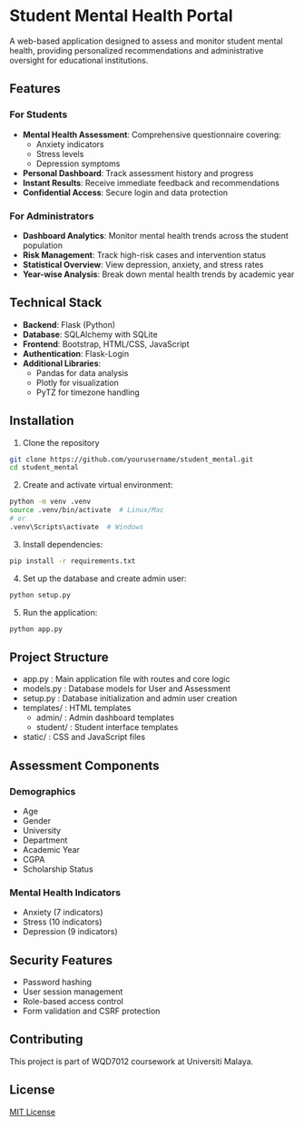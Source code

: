 # Student Mental Health Portal

A web-based application designed to assess and monitor student mental health, providing personalized recommendations and administrative oversight for educational institutions.

## Features

### For Students
- **Mental Health Assessment**: Comprehensive questionnaire covering:
  - Anxiety indicators
  - Stress levels
  - Depression symptoms
- **Personal Dashboard**: Track assessment history and progress
- **Instant Results**: Receive immediate feedback and recommendations
- **Confidential Access**: Secure login and data protection

### For Administrators
- **Dashboard Analytics**: Monitor mental health trends across the student population
- **Risk Management**: Track high-risk cases and intervention status
- **Statistical Overview**: View depression, anxiety, and stress rates
- **Year-wise Analysis**: Break down mental health trends by academic year

## Technical Stack

- **Backend**: Flask (Python)
- **Database**: SQLAlchemy with SQLite
- **Frontend**: Bootstrap, HTML/CSS, JavaScript
- **Authentication**: Flask-Login
- **Additional Libraries**:
  - Pandas for data analysis
  - Plotly for visualization
  - PyTZ for timezone handling

## Installation

1. Clone the repository
```bash
git clone https://github.com/yourusername/student_mental.git
cd student_mental
```
2. Create and activate virtual environment:
```bash
python -m venv .venv
source .venv/bin/activate  # Linux/Mac
# or
.venv\Scripts\activate  # Windows
```
3. Install dependencies:
```bash
pip install -r requirements.txt
```
4. Set up the database and create admin user:
```bash
python setup.py
```
5. Run the application:
```bash
python app.py
```


## Project Structure
- app.py : Main application file with routes and core logic
- models.py : Database models for User and Assessment
- setup.py : Database initialization and admin user creation
- templates/ : HTML templates
  - admin/ : Admin dashboard templates
  - student/ : Student interface templates
- static/ : CSS and JavaScript files

## Assessment Components
### Demographics
- Age
- Gender
- University
- Department
- Academic Year
- CGPA
- Scholarship Status

### Mental Health Indicators
- Anxiety (7 indicators)
- Stress (10 indicators)
- Depression (9 indicators)

## Security Features
- Password hashing
- User session management
- Role-based access control
- Form validation and CSRF protection

## Contributing
This project is part of WQD7012 coursework at Universiti Malaya.

## License
[MIT License](LICENSE)